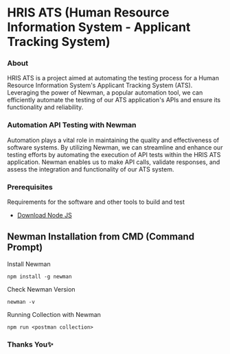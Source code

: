 # HRIS ATS (Human Resource Information System - Applicant Tracking System)

### About

HRIS ATS is a project aimed at automating the testing process for a Human Resource Information System's Applicant Tracking System (ATS). Leveraging the power of Newman, a popular automation tool, we can efficiently automate the testing of our ATS application's APIs and ensure its functionality and reliability.

### Automation API Testing with Newman

Automation plays a vital role in maintaining the quality and effectiveness of software systems. By utilizing Newman, we can streamline and enhance our testing efforts by automating the execution of API tests within the HRIS ATS application. Newman enables us to make API calls, validate responses, and assess the integration and functionality of our ATS system.

### Prerequisites

Requirements for the software and other tools to build and test
- [Download Node JS](https://nodejs.org/en/download) 

## Newman Installation from CMD (Command Prompt)

Install Newman

    npm install -g newman

Check Newman Version

    newman -v

Running Collection with Newman

    npm run <postman collection>

### Thanks You✨
